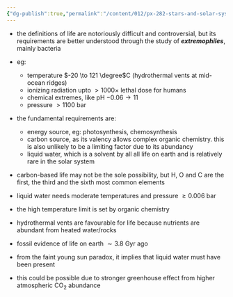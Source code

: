 ```yaml
---
{"dg-publish":true,"permalink":"/content/012/px-282-stars-and-solar-system/px-282-m1-requirements-for-life/","noteIcon":"1","created":"2025-03-16T11:29:01.635+00:00","updated":"2025-03-16T11:50:35.815+00:00"}
---
```


- the definitions of life are notoriously difficult and controversial, but its requirements are better understood through the study of ***extremophiles***, mainly bacteria
- eg: 
	- temperature $-20 \to 121 \degree$C (hydrothermal vents at mid-ocean ridges)
	- ionizing radiation upto $>1000\times$ lethal dose for humans
	- chemical extremes, like pH $-0.06 \to 11$
	- pressure $>1100$ bar

- the fundamental requirements are:
	- energy source, eg: photosynthesis, chemosynthesis
	- carbon source, as its valency allows complex organic chemistry. this is also unlikely to be a limiting factor due to its abundancy
	- liquid water, which is a solvent by all all life on earth and is relatively rare in the solar system

- carbon-based life may not be the sole possibility, but H, O and C are the first, the third and the sixth most common elements
- liquid water needs moderate temperatures and pressure $\geq 0.006$ bar
- the high temperature limit is set by organic chemistry
- hydrothermal vents are favourable for life because nutrients are abundant from heated water/rocks

- fossil evidence of life on earth $\sim 3.8$ Gyr ago
- from the faint young sun paradox, it implies that liquid water must have been present
- this could be possible due to stronger greenhouse effect from higher atmospheric CO$_2$ abundance
